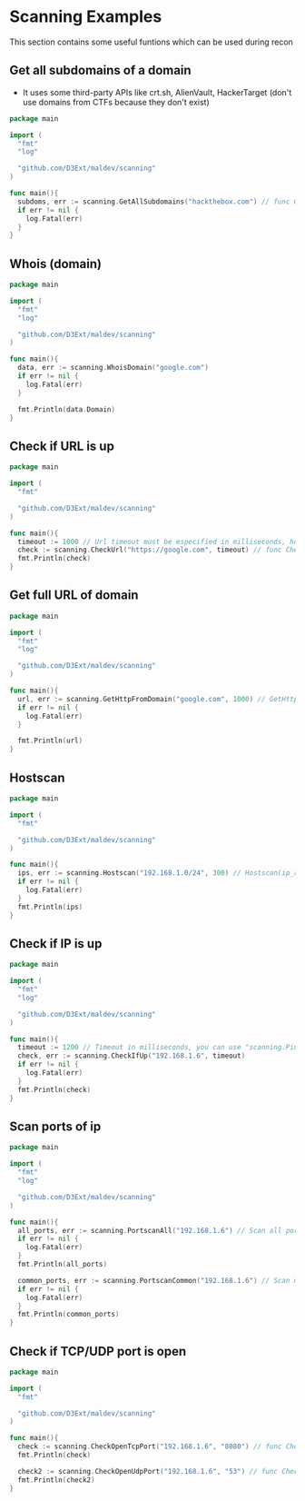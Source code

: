 # Scanning Examples

This section contains some useful funtions which can be used during recon

## Get all subdomains of a domain

- It uses some third-party APIs like crt.sh, AlienVault, HackerTarget (don't use domains from CTFs because they don't exist)

```go
package main

import (
  "fmt"
  "log"

  "github.com/D3Ext/maldev/scanning"
)

func main(){
  subdoms, err := scanning.GetAllSubdomains("hackthebox.com") // func GetAllSubdomains(dom string) ([]string, error)
  if err != nil {
    log.Fatal(err)
  }
}
```

## Whois (domain)

```go
package main

import (
  "fmt"
  "log"

  "github.com/D3Ext/maldev/scanning"
)

func main(){
  data, err := scanning.WhoisDomain("google.com")
  if err != nil {
    log.Fatal(err)
  }

  fmt.Println(data.Domain)
}
```

## Check if URL is up

```go
package main

import (
  "fmt"

  "github.com/D3Ext/maldev/scanning"
)

func main(){
  timeout := 1000 // Url timeout must be especified in milliseconds, however you can use "scanning.UrlTimeout" to use default timeout
  check := scanning.CheckUrl("https://google.com", timeout) // func CheckUrl(url_to_check string, timeout int) (bool)
  fmt.Println(check)
}
```

## Get full URL of domain

```go
package main

import (
  "fmt"
  "log"

  "github.com/D3Ext/maldev/scanning"
)

func main(){
  url, err := scanning.GetHttpFromDomain("google.com", 1000) // GetHttpFromDomain(domain string, timeout int) (string, error)
  if err != nil {
    log.Fatal(err)
  }

  fmt.Println(url)
}
```

## Hostscan

```go
package main

import (
  "fmt"

  "github.com/D3Ext/maldev/scanning"
)

func main(){
  ips, err := scanning.Hostscan("192.168.1.0/24", 300) // Hostscan(ip_range string, ping_timeout int) ([]string, error)
  if err != nil {
    log.Fatal(err)
  }
  fmt.Println(ips)
}
```

## Check if IP is up

```go
package main

import (
  "fmt"
  "log"

  "github.com/D3Ext/maldev/scanning"
)

func main(){
  timeout := 1200 // Timeout in milliseconds, you can use "scanning.PingTimeout" as a default timeout
  check, err := scanning.CheckIfUp("192.168.1.6", timeout)
  if err != nil {
    log.Fatal(err)
  }
  fmt.Println(check)
}
```

## Scan ports of ip

```go
package main

import (
  "fmt"
  "log"

  "github.com/D3Ext/maldev/scanning"
)

func main(){
  all_ports, err := scanning.PortscanAll("192.168.1.6") // Scan all ports of an ip (65535)
  if err != nil {
    log.Fatal(err)
  }
  fmt.Println(all_ports)

  common_ports, err := scanning.PortscanCommon("192.168.1.6") // Scan most common ports of an ip
  if err != nil {
    log.Fatal(err)
  }
  fmt.Println(common_ports)
}
```

## Check if TCP/UDP port is open

```go
package main

import (
  "fmt"

  "github.com/D3Ext/maldev/scanning"
)

func main(){
  check := scanning.CheckOpenTcpPort("192.168.1.6", "8080") // func CheckOpenTcpPort(ip string, port string) (bool)
  fmt.Println(check)

  check2 := scanning.CheckOpenUdpPort("192.168.1.6", "53") // func CheckOpenUdpPort(ip string, port string) (bool)
  fmt.Println(check2)
}
```




